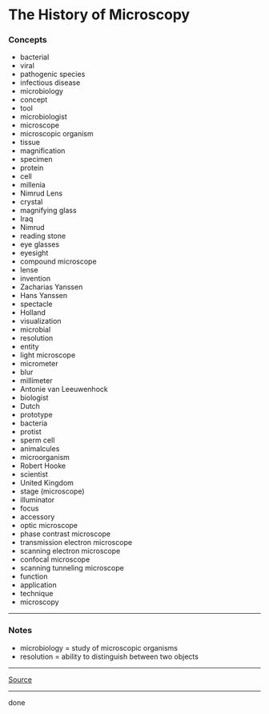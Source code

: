 # The History of Microscopy

### Concepts

- bacterial
- viral
- pathogenic species
- infectious disease
- microbiology
- concept
- tool
- microbiologist
- microscope
- microscopic organism
- tissue
- magnification
- specimen
- protein
- cell
- millenia
- Nimrud Lens
- crystal
- magnifying glass
- Iraq
- Nimrud
- reading stone
- eye glasses
- eyesight
- compound microscope
- lense
- invention
- Zacharias Yanssen
- Hans Yanssen
- spectacle
- Holland
- visualization
- microbial
- resolution
- entity
- light microscope
- micrometer
- blur
- millimeter
- Antonie van Leeuwenhock
- biologist
- Dutch
- prototype
- bacteria
- protist
- sperm cell
- animalcules
- microorganism
- Robert Hooke
- scientist
- United Kingdom
- stage (microscope)
- illuminator
- focus
- accessory
- optic microscope
- phase contrast microscope
- transmission electron microscope
- scanning electron microscope
- confocal microscope
- scanning tunneling microscope
- function
- application
- technique
- microscopy

---

### Notes

- microbiology = study of microscopic organisms
- resolution = ability to distinguish between two objects

---

[Source](https://youtu.be/G43blvKoY_k)

---

done